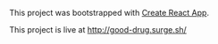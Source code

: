 This project was bootstrapped with [Create React App](https://github.com/facebookincubator/create-react-app).

This project is live at http://good-drug.surge.sh/